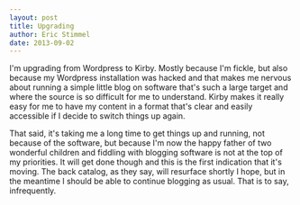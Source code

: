 ```yaml
---
layout: post
title: Upgrading
author: Eric Stimmel
date: 2013-09-02
--- 
```


I'm upgrading from Wordpress to Kirby. Mostly because I'm fickle, but also because my Wordpress installation was hacked and that makes me nervous about running a simple little blog on software that's such a large target and where the source is so difficult for me to understand. Kirby makes it really easy for me to have my content in a format that's clear and easily accessible if I decide to switch things up again. 

That said, it's taking me a long time to get things up and running, not because of the software, but because I'm now the happy father of two wonderful children and fiddling with blogging software is not at the top of my priorities. It will get done though and this is the first indication that it's moving. The back catalog, as they say, will resurface shortly I hope, but in the meantime I should be able to continue blogging as usual. That is to say, infrequently.

